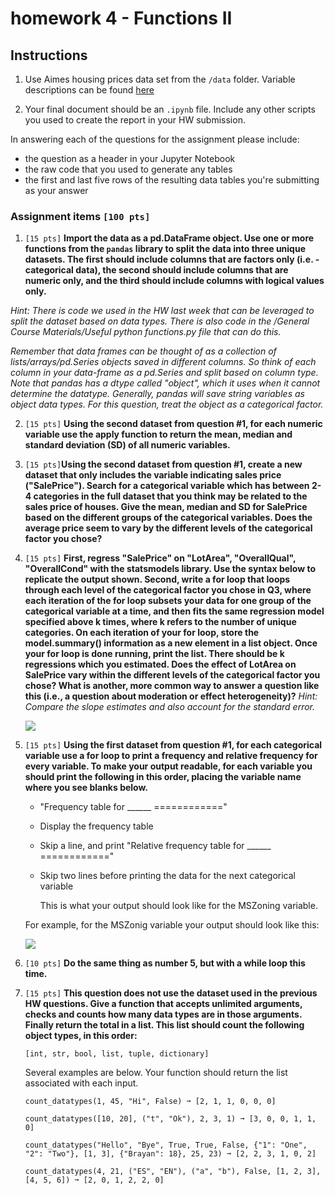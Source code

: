# homework 4 - Functions II

## Instructions

1.  Use Aimes housing prices data set from the `/data` folder. Variable descriptions can be found [here](https://www.kaggle.com/c/house-prices-advanced-regression-techniques/data)

2.  Your final document should be an `.ipynb` file. Include any other scripts you used to create the report in your HW submission.

In answering each of the questions for the assignment please include:

-   the question as a header in your Jupyter Notebook
-   the raw code that you used to generate any tables
-   the first and last five rows of the resulting data tables you're submitting as your answer

### Assignment items `[100 pts]`

1.  `[15 pts]` **Import the data as a pd.DataFrame object. Use one or more functions from the `pandas` library to split the data into three unique datasets. The first should include columns that are factors only (i.e. - categorical data), the second should include columns that are numeric only, and the third should include columns with logical values only.**

*Hint: There is code we used in the HW last week that can be leveraged to split the dataset based on data types. There is also code in the /General Course Materials/Useful python functions.py file that can do this.*

*Remember that data frames can be thought of as a collection of lists/arrays/pd.Series objects saved in different columns. So think of each column in your data-frame as a pd.Series and split based on column type. Note that pandas has a dtype called "object", which it uses when it cannot determine the datatype. Generally, pandas will save string variables as object data types. For this question, treat the object as a categorical factor.*

2.  `[15 pts]` **Using the second dataset from question #1, for each numeric variable use the apply function to return the mean, median and standard deviation (SD) of all numeric variables.**

3.  `[15 pts]`**Using the second dataset from question #1, create a new dataset that only includes the variable indicating sales price ("SalePrice"). Search for a categorical variable which has between 2-4 categories in the full dataset that you think may be related to the sales price of houses. Give the mean, median and SD for SalePrice based on the different groups of the categorical variables. Does the average price seem to vary by the different levels of the categorical factor you chose?**

4.  `[15 pts]` **First, regress "SalePrice" on "LotArea", "OverallQual", "OverallCond" with the statsmodels library. Use the syntax below to replicate the output shown. Second, write a for loop that loops through each level of the categorical factor you chose in Q3, where each iteration of the for loop subsets your data for one group of the categorical variable at a time, and then fits the same regression model specified above k times, where k refers to the number of unique categories. On each iteration of your for loop, store the model.summary() information as a new element in a list object. Once your for loop is done running, print the list. There should be k regressions which you estimated. Does the effect of LotArea on SalePrice vary within the different levels of the categorical factor you chose? What is another, more common way to answer a question like this (i.e., a question about moderation or effect heterogeneity)?** *Hint: Compare the slope estimates and also account for the standard error.*

    ![](images/paste-37B25969.png)

5.  `[15 pts]` **Using the first dataset from question #1, for each categorical variable use a for loop to print a frequency and relative frequency for every variable. To make your output readable, for each variable you should print the following in this order, placing the variable name where you see blanks below.**

    -   "Frequency table for \_\_\_\_\_\_ ============"

    -   Display the frequency table

    -   Skip a line, and print "Relative frequency table for \_\_\_\_\_\_ ============"

    -   Skip two lines before printing the data for the next categorical variable

        This is what your output should look like for the MSZoning variable.

    For example, for the MSZonig variable your output should look like this:

    ![](images/paste-FC5B1912.png)

6.  `[10 pts]` **Do the same thing as number 5, but with a while loop this time.**

7.  `[15 pts]` **This question does not use the dataset used in the previous HW questions. Give a function that accepts unlimited arguments, checks and counts how many data types are in those arguments. Finally return the total in a list. This list should count the following object types, in this order:**

        [int, str, bool, list, tuple, dictionary]

    Several examples are below. Your function should return the list associated with each input.

        count_datatypes(1, 45, "Hi", False) ➞ [2, 1, 1, 0, 0, 0]

        count_datatypes([10, 20], ("t", "Ok"), 2, 3, 1) ➞ [3, 0, 0, 1, 1, 0]

        count_datatypes("Hello", "Bye", True, True, False, {"1": "One", "2": "Two"}, [1, 3], {"Brayan": 18}, 25, 23) ➞ [2, 2, 3, 1, 0, 2]

        count_datatypes(4, 21, ("ES", "EN"), ("a", "b"), False, [1, 2, 3], [4, 5, 6]) ➞ [2, 0, 1, 2, 2, 0]
